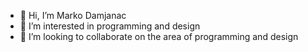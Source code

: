 - 👋 Hi, I’m Marko Damjanac
- 👀 I’m interested in programming and design
- 💞️ I’m looking to collaborate on the area of programming and design
<!-- - 📫 How to reach me ... You can reach me on GitHub -->

<!-- - 🌱 I’m currently learning -->

<!---
damlern92/damlern92 is a ✨ special ✨ repository because its `README.md` (this file) appears on your GitHub profile.
You can click the Preview link to take a look at your changes.
--->
